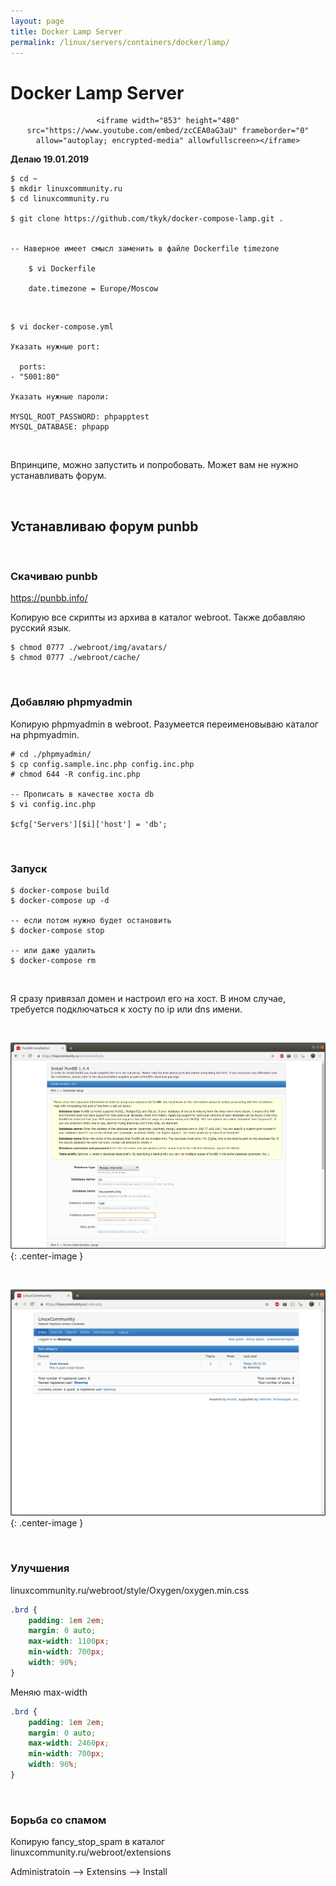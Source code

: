 ```yaml
---
layout: page
title: Docker Lamp Server
permalink: /linux/servers/containers/docker/lamp/
---
```


# Docker Lamp Server

<div align="center">

    <iframe width="853" height="480" src="https://www.youtube.com/embed/zcCEA0aG3aU" frameborder="0" allow="autoplay; encrypted-media" allowfullscreen></iframe>

</div>

**Делаю 19.01.2019**

    $ cd ~
    $ mkdir linuxcommunity.ru
    $ cd linuxcommunity.ru

    $ git clone https://github.com/tkyk/docker-compose-lamp.git .


    -- Наверное имеет смысл заменить в файле Dockerfile timezone

        $ vi Dockerfile

        date.timezone = Europe/Moscow

<br/>

    $ vi docker-compose.yml

    Указать нужные port:

      ports:
    - "5001:80"

    Указать нужные пароли:

    MYSQL_ROOT_PASSWORD: phpapptest
    MYSQL_DATABASE: phpapp

<br/>

Впринципе, можно запустить и попробовать. Может вам не нужно устанавливать форум.

<br/>

## Устанавливаю форум punbb

<br/>

### Скачиваю punbb

https://punbb.info/

Копирую все скрипты из архива в каталог webroot. Также добавляю русский язык.

    $ chmod 0777 ./webroot/img/avatars/
    $ chmod 0777 ./webroot/cache/

<br/>

### Добавляю phpmyadmin

Копирую phpmyadmin в webroot. Разумеется переименовываю каталог на phpmyadmin.

    # cd ./phpmyadmin/
    $ cp config.sample.inc.php config.inc.php
    # chmod 644 -R config.inc.php

    -- Прописать в качестве хоста db
    $ vi config.inc.php

    $cfg['Servers'][$i]['host'] = 'db';

<br/>

### Запуск

    $ docker-compose build
    $ docker-compose up -d

    -- если потом нужно будет остановить
    $ docker-compose stop

    -- или даже удалить
    $ docker-compose rm

<br/>

Я сразу привязал домен и настроил его на хост. В ином случае, требуется подключаться к хосту по ip или dns имени.

<br/>

![lamp server inside docker](/img/linux/servers/containers/docker/lamp/docker-lamp-1.png "lamp server inside docker"){: .center-image }

<br/>

![lamp server inside docker](/img/linux/servers/containers/docker/lamp/docker-lamp-2.png "lamp server inside docker"){: .center-image }

<br/>

### Улучшения

linuxcommunity.ru/webroot/style/Oxygen/oxygen.min.css

```css
.brd {
    padding: 1em 2em;
    margin: 0 auto;
    max-width: 1100px;
    min-width: 700px;
    width: 90%;
}
```

Меняю max-width

```css
.brd {
    padding: 1em 2em;
    margin: 0 auto;
    max-width: 2460px;
    min-width: 700px;
    width: 96%;
}
```

<br/>

### Борьба со спамом

Копирую fancy_stop_spam в каталог linuxcommunity.ru/webroot/extensions

Administratoin --> Extensins --> Install
